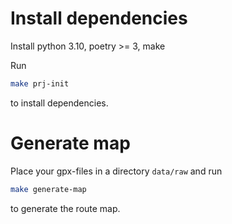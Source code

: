 # Install dependencies
Install python 3.10, poetry >= 3, make

Run
```bash
make prj-init
```
to install dependencies.

# Generate map
Place your gpx-files in a directory `data/raw` and run
```bash
make generate-map
```
to generate the route map.
